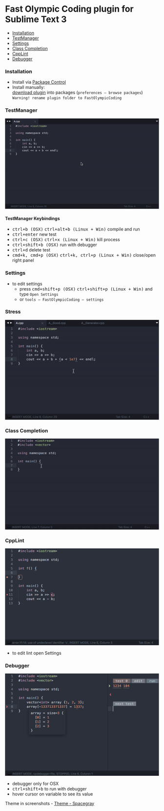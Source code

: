 Fast Olympic Coding plugin for Sublime Text 3
================
 * [Installation](#installation)
 * [TestManager](#testmanager)
 * [Settings](#settings)
 * [Class Completion](#classcompletion)
 * [CppLint](#cpplint)
 * [Debugger](#debugger)
 
### Installation
 * Install via [Package Control](https://packagecontrol.io/packages/CppFastOlympicCoding)
 * Install manually:<br>
       [download plugin](https://github.com/Jatana/FastOlympicCoding/archive/master.zip) into packages (`preferences — browse packages`)<br>
       `Warning! rename plugin folder to FastOlympicCoding`

### TestManager
 ![TestManager](ScreenShots/TestManagerNew.gif)
#### TestManager Keybindings
 * <kbd>ctrl+b (OSX)</kbd> <kbd>ctrl+alt+b (Linux + Win)</kbd> compile and run
 * <kbd>ctrl+enter</kbd> new test
 * <kbd>ctrl+c (OSX)</kbd>  <kbd>ctrl+x (Linux + Win)</kbd> kill process
 * <kbd>ctrl+shift+b (OSX)</kbd> run with debugger
 * <kbd>ctrl+d</kbd> delete test
 * <kbd>cmd+k, cmd+p (OSX)</kbd> <kbd>ctrl+k, ctrl+p (Linux + Win)</kbd> close/open right panel

### Settings
 * to edit settings
   * press <kbd>cmd+shift+p (OSX)</kbd> <kbd>ctrl+shift+p (Linux + Win)</kbd> and type `Open Settings`
   * or `tools — FastOlympicCoding — settings`

### Stress
 ![Stress](ScreenShots/StressNew.gif)

### Class Completion
 ![ClassCompletion](ScreenShots/ClassComplete.gif)

### CppLint
 ![CppLint](ScreenShots/CppLintNew.png)
 
 * to edit lint open Settings
 
### Debugger
 ![Debugger](ScreenShots/DebuggerNew2.png)

 * debugger only for OSX
 * <kbd>ctrl+shift+b</kbd> to run with debugger
 * hover cursor on variable to see its value


Theme in screenshots - [Theme - Spacegray](https://packagecontrol.io/packages/Theme%20-%20Spacegray)
